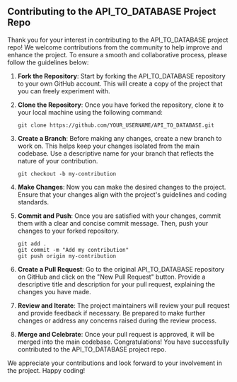 ## Contributing to the API_TO_DATABASE Project Repo

Thank you for your interest in contributing to the API_TO_DATABASE project repo! We welcome contributions from the community to help improve and enhance the project. To ensure a smooth and collaborative process, please follow the guidelines below:

1. **Fork the Repository**: Start by forking the API_TO_DATABASE repository to your own GitHub account. This will create a copy of the project that you can freely experiment with.

2. **Clone the Repository**: Once you have forked the repository, clone it to your local machine using the following command:

    ```
    git clone https://github.com/YOUR_USERNAME/API_TO_DATABASE.git
    ```

3. **Create a Branch**: Before making any changes, create a new branch to work on. This helps keep your changes isolated from the main codebase. Use a descriptive name for your branch that reflects the nature of your contribution.

    ```
    git checkout -b my-contribution
    ```

4. **Make Changes**: Now you can make the desired changes to the project. Ensure that your changes align with the project's guidelines and coding standards.

5. **Commit and Push**: Once you are satisfied with your changes, commit them with a clear and concise commit message. Then, push your changes to your forked repository.

    ```
    git add .
    git commit -m "Add my contribution"
    git push origin my-contribution
    ```

6. **Create a Pull Request**: Go to the original API_TO_DATABASE repository on GitHub and click on the "New Pull Request" button. Provide a descriptive title and description for your pull request, explaining the changes you have made.

7. **Review and Iterate**: The project maintainers will review your pull request and provide feedback if necessary. Be prepared to make further changes or address any concerns raised during the review process.

8. **Merge and Celebrate**: Once your pull request is approved, it will be merged into the main codebase. Congratulations! You have successfully contributed to the API_TO_DATABASE project repo.

We appreciate your contributions and look forward to your involvement in the project. Happy coding!
